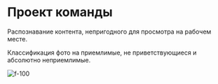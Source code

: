 # Проект команды
Распознавание контента, непригодного для просмотра на рабочем месте.

Классификация фото на приемлимые, не приветствующиеся и абсолютно неприемлимые.

![f-100](https://user-images.githubusercontent.com/113666100/233092930-6b5b7850-8aa5-44b5-b0a7-ac56757f377c.jpg)
